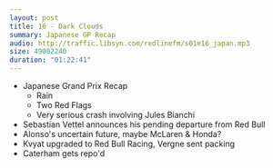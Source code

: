 ```yaml
---
layout: post
title: 16 - Dark Clouds
summary: Japanese GP Recap
audio: http://traffic.libsyn.com/redlinefm/s01e16_japan.mp3
size: 49002240
duration: "01:22:41"
---
```


* Japanese Grand Prix Recap
  * Rain
  * Two Red Flags
  * Very serious crash involving Jules Bianchi
* Sebastian Vettel announces his pending departure from Red Bull
* Alonso's uncertain future, maybe McLaren & Honda?
* Kvyat upgraded to Red Bull Racing, Vergne sent packing
* Caterham gets repo'd

<!-- more -->

<audio src="http://traffic.libsyn.com/redlinefm/s01e16_japan.mp3" preload="none" />

[Download MP3](http://traffic.libsyn.com/redlinefm/s01e16_japan.mp3)
